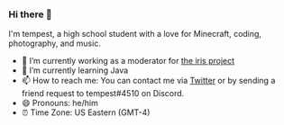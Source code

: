 ### Hi there 👋

I'm tempest, a high school student with a love for Minecraft, coding, photography, and music.

- 🔭 I’m currently working as a moderator for [the iris project](https://irisshaders.net/)
- 🌱 I’m currently learning Java
- 📫 How to reach me: You can contact me via [Twitter](https://twitter.com/t_empest_) or by sending a friend request to tempest#4510 on Discord.
- 😄 Pronouns: he/him
- ⏰ Time Zone: US Eastern (GMT-4)
